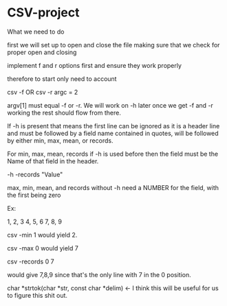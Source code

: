 # CSV-project

What we need to do 

first we will set up to open and close the file making sure that we check for proper open and closing 

implement f and r options first and ensure they work properly 

therefore to start only need to account

csv -f OR csv -r argc = 2 

argv[1] must equal -f or -r. We will work on -h later once we get -f and -r working the rest should flow from there. 

If -h is present that means the first line can be ignored as it is a header line and must be followed by a field name contained in quotes, will be followed
by either min, max, mean, or records. 

For min, max, mean, records if -h is used before then the field must be the Name of that field in the header. 

-h -records "Value"

max, min, mean, and records without -h need a NUMBER for the field, with the first being zero

Ex: 

1, 2, 3
4, 5, 6
7, 8, 9

csv -min 1
would yield 2. 

csv -max 0
would yield 7

csv -records 0 7

would give 7,8,9 since that's the only line with 7 in the 0 position.

char *strtok(char *str, const char *delim) <- I think this will be useful for us to figure this shit out. 
